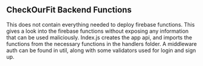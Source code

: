 ## CheckOurFit Backend Functions

This does not contain everything needed to deploy firebase functions. This gives a look into the firebase functions without exposing any information that can be used maliciously. Index.js creates the app api, and imports the functions from the necessary functions in the handlers folder. A middleware auth can be found in util, along with some validators used for login and sign up.